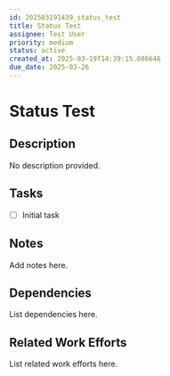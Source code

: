 ```yaml
---
id: 202503191439_status_test
title: Status Test
assignee: Test User
priority: medium
status: active
created_at: 2025-03-19T14:39:15.086646
due_date: 2025-03-26
---
```


# Status Test

## Description
No description provided.

## Tasks
- [ ] Initial task

## Notes
Add notes here.

## Dependencies
List dependencies here.

## Related Work Efforts
List related work efforts here.